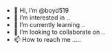 - 👋 Hi, I’m @boyd519 
- 👀 I’m interested in ..
- 🌱 I’m currently learning ..
- 💞️ I’m looking to collaborate on ..
- 📫 How to reach me .....

<!---
boyd519/boyd519 is a ✨ special ✨ repository because its `README.md` (this file) appears on your GitHub profile.
You can click the Preview link to take a look at your changes.
--->
